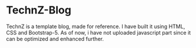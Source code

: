# TechnZ-Blog 

TechnZ is a template blog, made for reference. I have built it using HTML, CSS and Bootstrap-5. As of now, i have not uploaded javascript part since it can be optimized and enhanced further.
